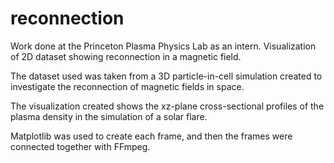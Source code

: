 # reconnection
Work done at the Princeton Plasma Physics Lab as an intern. Visualization of 2D dataset showing reconnection in a magnetic field.

The dataset used was taken from a 3D particle-in-cell simulation created to investigate the reconnection of magnetic fields in space.

The visualization created shows the xz-plane cross-sectional profiles of the plasma density in the simulation of a solar flare.

Matplotlib was used to create each frame, and then the frames were connected together with FFmpeg.
